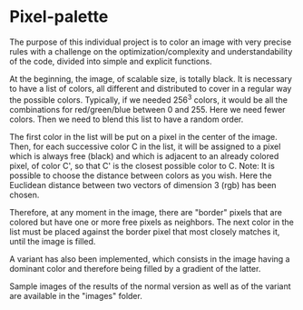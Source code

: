 # Pixel-palette

The purpose of this individual project is to color an image with very precise rules with a challenge on the optimization/complexity and understandability of the code, divided into simple and explicit functions.

At the beginning, the image, of scalable size, is totally black. It is necessary to have a list of colors, all different and distributed to cover in a regular way the possible colors. Typically, if we needed $256^{3}$ colors, it would be all the combinations for red/green/blue between 0 and 255. Here we need fewer colors. Then we need to blend this list to have a random order.

The first color in the list will be put on a pixel in the center of the image. Then, for each successive color C in the list, it will be assigned to a pixel which is always free (black) and which is adjacent to an already colored pixel, of color C', so that C' is the closest possible color to C. Note: It is possible to choose the distance between colors as you wish. Here the Euclidean distance between two vectors of dimension 3 (rgb) has been chosen.

Therefore, at any moment in the image, there are "border" pixels that are colored but have one or more free pixels as neighbors. The next color in the list must be placed against the border pixel that most closely matches it, until the image is filled.

A variant has also been implemented, which consists in the image having a dominant color and therefore being filled by a gradient of the latter.

Sample images of the results of the normal version as well as of the variant are available in the "images" folder.